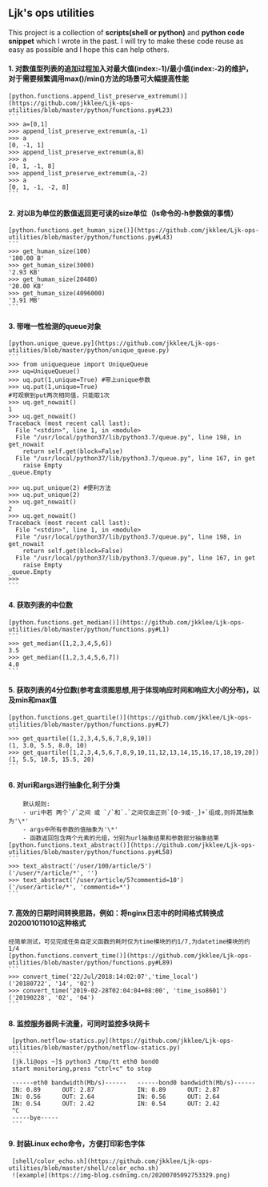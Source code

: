 ## Ljk's ops utilities

This project is a collection of **scripts(shell or python)** and **python code snippet** which I wrote in the past. I will try to make these code reuse as easy as possible and I hope this can help others.


#### 1. 对数值型列表的追加过程加入对最大值(index:-1)/最小值(index:-2)的维护， 对于需要频繁调用max()/min()方法的场景可大幅提高性能  
    [python.functions.append_list_preserve_extremum()](https://github.com/jkklee/Ljk-ops-utilities/blob/master/python/functions.py#L23)
    ```
    >>> a=[0,1]
	>>> append_list_preserve_extremum(a,-1)
	>>> a
	[0, -1, 1]
	>>> append_list_preserve_extremum(a,8)
	>>> a
	[0, 1, -1, 8]
	>>> append_list_preserve_extremum(a,-2)
	>>> a
	[0, 1, -1, -2, 8]
    ```
#### 2. 对以B为单位的数值返回更可读的size单位（ls命令的-h参数做的事情）  
    [python.functions.get_human_size()](https://github.com/jkklee/Ljk-ops-utilities/blob/master/python/functions.py#L43)
    ```
    >>> get_human_size(100)
	'100.00 B'
	>>> get_human_size(3000)
	'2.93 KB'
	>>> get_human_size(20480)
	'20.00 KB'
	>>> get_human_size(4096000)
	'3.91 MB'
    ```
#### 3. 带唯一性检测的queue对象
    [python.unique_queue.py](https://github.com/jkklee/Ljk-ops-utilities/blob/master/python/unique_queue.py)
    ```
    >>> from uniquequeue import UniqueQueue
    >>> uq=UniqueQueue()
    >>> uq.put(1,unique=True) #带上unique参数
    >>> uq.put(1,unique=True)
    #可观察到put两次相同值，只能取1次
    >>> uq.get_nowait()
    1
    >>> uq.get_nowait()
    Traceback (most recent call last):
      File "<stdin>", line 1, in <module>
      File "/usr/local/python37/lib/python3.7/queue.py", line 198, in get_nowait
        return self.get(block=False)
      File "/usr/local/python37/lib/python3.7/queue.py", line 167, in get
        raise Empty
    _queue.Empty
    
    >>> uq.put_unique(2) #便利方法
    >>> uq.put_unique(2)
    >>> uq.get_nowait()
    2
    >>> uq.get_nowait()
    Traceback (most recent call last):
      File "<stdin>", line 1, in <module>
      File "/usr/local/python37/lib/python3.7/queue.py", line 198, in get_nowait
        return self.get(block=False)
      File "/usr/local/python37/lib/python3.7/queue.py", line 167, in get
        raise Empty
    _queue.Empty
    >>> 
    ```
#### 4. 获取列表的中位数  
    [python.functions.get_median()](https://github.com/jkklee/Ljk-ops-utilities/blob/master/python/functions.py#L1)
    ```
    >>> get_median([1,2,3,4,5,6])
	3.5
	>>> get_median([1,2,3,4,5,6,7])
	4.0
    ```
#### 5. 获取列表的4分位数(参考盒须图思想,用于体现响应时间和响应大小的分布)，以及min和max值  
    [python.functions.get_quartile()](https://github.com/jkklee/Ljk-ops-utilities/blob/master/python/functions.py#L7)
    ```
    >>> get_quartile([1,2,3,4,5,6,7,8,9,10])
	(1, 3.0, 5.5, 8.0, 10)
	>>> get_quartile([1,2,3,4,5,6,7,8,9,10,11,12,13,14,15,16,17,18,19,20])
	(1, 5.5, 10.5, 15.5, 20)
    ```
#### 6. 对uri和args进行抽象化,利于分类  
        默认规则:  
        - uri中若 两个`/`之间 或 `/`和`.`之间仅由正则`[0-9或-_]+`组成,则将其抽象为'\*'  
        - args中所有参数的值抽象为'\*'  
        - 函数返回包含两个元素的元组，分别为url抽象结果和参数部分抽象结果  
    [python.functions.text_abstract()](https://github.com/jkklee/Ljk-ops-utilities/blob/master/python/functions.py#L58)
    ```
    >>> text_abstract('/user/100/article/5')
	('/user/*/article/*', '')
	>>> text_abstract('/user/article/5?commentid=10')
	('/user/article/*', 'commentid=*')
    ```
#### 7. 高效的日期时间转换思路，例如：将nginx日志中的时间格式转换成202001011010这种格式  
    经简单测试，可见完成任务自定义函数的耗时仅为time模块的约1/7,为datetime模块的约1/4  
    [python.functions.convert_time()](https://github.com/jkklee/Ljk-ops-utilities/blob/master/python/functions.py#L89)  
    ```
    >>> convert_time('22/Jul/2018:14:02:07','time_local')
    ('20180722', '14', '02')
    >>> convert_time('2019-02-28T02:04:04+08:00', 'time_iso8601')
    ('20190228', '02', '04')
    ```
 #### 8. 监控服务器网卡流量，可同时监控多块网卡  
     [python.netflow-statics.py](https://github.com/jkklee/Ljk-ops-utilities/blob/master/python/netflow-statics.py)   
     ```
     [jk.li@ops ~]$ python3 /tmp/tt eth0 bond0
     start monitoring,press "ctrl+c" to stop

     ------eth0 bandwidth(Mb/s)------   ------bond0 bandwidth(Mb/s)------  
     IN: 0.89      OUT: 2.87            IN: 0.89      OUT: 2.87            
     IN: 0.56      OUT: 2.64            IN: 0.56      OUT: 2.64            
     IN: 0.54      OUT: 2.42            IN: 0.54      OUT: 2.42            
     ^C
     -----bye-----
     ```
 #### 9. 封装Linux echo命令，方便打印彩色字体   
     [shell/color_echo.sh](https://github.com/jkklee/Ljk-ops-utilities/blob/master/shell/color_echo.sh)  
     ![example](https://img-blog.csdnimg.cn/20200705092753329.png)   

 
